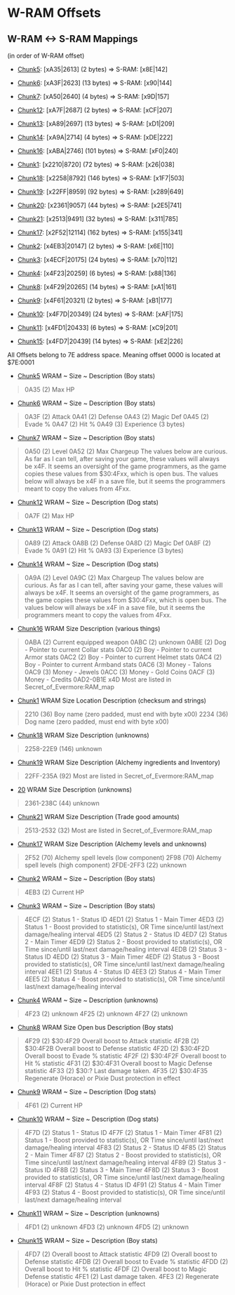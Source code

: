﻿# W-RAM Offsets

## W-RAM <-> S-RAM Mappings

(in order of W-RAM offset)

* [Chunk5](Chunks/Chunk05.md): [xA35|2613]  (2 bytes)      => S-RAM: [x8E|142]
* [Chunk6](Chunks/Chunk06.md): [xA3F|2623]  (13 bytes)     => S-RAM: [x90|144]
* [Chunk7](Chunks/Chunk07.md): [xA50|2640]  (4 bytes)      => S-RAM: [x9D|157]
* [Chunk12](Chunks/Chunk12.md): [xA7F|2687]  (2 bytes)     => S-RAM: [xCF|207]
* [Chunk13](Chunks/Chunk13.md): [xA89|2697]  (13 bytes)    => S-RAM: [xD1|209]
* [Chunk14](Chunks/Chunk14.md): [xA9A|2714]  (4 bytes)     => S-RAM: [xDE|222]
* [Chunk16](Chunks/Chunk16.md): [xABA|2746]  (101 bytes)   => S-RAM: [xF0|240]
* [Chunk1](Chunks/Chunk01.md): [x2210|8720]  (72 bytes)    => S-RAM: [x26|038]

* [Chunk18](Chunks/Chunk18.md): [x2258|8792]  (146 bytes)  => S-RAM: [x1F7|503]
* [Chunk19](Chunks/Chunk19.md): [x22FF|8959]  (92 bytes)   => S-RAM: [x289|649]
* [Chunk20](Chunks/Chunk20.md): [x2361|9057]  (44 bytes)   => S-RAM: [x2E5|741]
* [Chunk21](Chunks/Chunk21.md): [x2513|9491]  (32 bytes)   => S-RAM: [x311|785]

* [Chunk17](Chunks/Chunk17.md): [x2F52|12114]  (162 bytes) => S-RAM: [x155|341]

* [Chunk2](Chunks/Chunk02.md): [x4EB3|20147]  (2 bytes)    => S-RAM: [x6E|110]
* [Chunk3](Chunks/Chunk03.md): [x4ECF|20175]  (24 bytes)   => S-RAM: [x70|112]

* [Chunk4](Chunks/Chunk04.md): [x4F23|20259]  (6 bytes)    => S-RAM: [x88|136]
* [Chunk8](Chunks/Chunk08.md): [x4F29|20265]  (14 bytes)   => S-RAM: [xA1|161]
* [Chunk9](Chunks/Chunk09.md): [x4F61|20321]  (2 bytes)    => S-RAM: [xB1|177]
* [Chunk10](Chunks/Chunk10.md): [x4F7D|20349]  (24 bytes)  => S-RAM: [xAF|175]
* [Chunk11](Chunks/Chunk11.md): [x4FD1|20433]  (6 bytes)   => S-RAM: [xC9|201]
* [Chunk15](Chunks/Chunk15.md): [x4FD7|20439]  (14 bytes)  => S-RAM: [xE2|226]

All Offsets belong to 7E address space. Meaning offset 0000 is located at $7E:0001

* [Chunk5](Chunks/Chunk05.md)
WRAM ~	Size ~	Description (Boy stats)
> 0A35	(2)		Max HP

* [Chunk6](Chunks/Chunk06.md)
WRAM ~	Size ~	Description (Boy stats)
> 0A3F	(2)		Attack
> 0A41	(2)		Defense
> 0A43	(2)		Magic Def
> 0A45	(2)		Evade %
> 0A47	(2)		Hit %
> 0A49	(3)		Experience (3 bytes)

* [Chunk7](Chunks/Chunk07.md)
WRAM ~	Size ~	Description (Boy stats)
> 0A50	(2)		Level
> 0A52	(2)		Max Chargeup
The values below are curious. As far as I can tell, after saving your game, these values will always be x4F. It seems an oversight of the game programmers, as the game copies these values from $30:4Fxx, which is open bus. The values below will always be x4F in a save file, but it seems the programmers meant to copy the values from 4Fxx.

* [Chunk12](Chunks/Chunk12.md)
WRAM ~	Size ~	Description (Dog stats)
> 0A7F	(2)		Max HP

* [Chunk13](Chunks/Chunk13.md)
WRAM ~	Size ~	Description (Dog stats)
> 0A89	(2)		Attack
> 0A8B	(2)		Defense
> 0A8D	(2)		Magic Def
> 0A8F	(2)		Evade %
> 0A91	(2)		Hit %
> 0A93	(3)		Experience (3 bytes)

* [Chunk14](Chunks/Chunk14.md)
WRAM ~	Size ~	Description (Dog stats)
> 0A9A	(2)		Level
> 0A9C	(2)		Max Chargeup
The values below are curious. As far as I can tell, after saving your game, these values will always be x4F. It seems an oversight of the game programmers, as the game copies these values from $30:4Fxx, which is open bus. The values below will always be x4F in a save file, but it seems the programmers meant to copy the values from 4Fxx.

* [Chunk16](Chunks/Chunk16.md)
WRAM		Size	Description (various things)
> 0ABA		(2)		Current equipped weapon
> 0ABC		(2)		unknown
> 0ABE		(2)		Dog - Pointer to current Collar stats
> 0AC0		(2)		Boy - Pointer to current Armor stats
> 0AC2		(2)		Boy - Pointer to current Helmet stats
> 0AC4		(2)		Boy - Pointer to current Armband stats
> 0AC6		(3)		Money - Talons
> 0AC9		(3)		Money - Jewels
> 0ACC		(3)		Money - Gold Coins
> 0ACF		(3)		Money - Credits
> 0AD2-0B1E	x4D	Most are listed in Secret_of_Evermore:RAM_map

* [Chunk1](Chunks/Chunk01.md)
WRAM	Size	Location	Description (checksum and strings)
> 2210	(36)	Boy name (zero padded, must end with byte x00)
> 2234	(36)	Dog name (zero padded, must end with byte x00)

* [Chunk18](Chunks/Chunk18.md)
WRAM		Size	Description (unknowns)
> 2258-22E9	(146)	unknown

* [Chunk19](Chunks/Chunk19.md)
WRAM		Size	Description (Alchemy ingredients and Inventory)
> 22FF-235A	(92)	Most are listed in Secret_of_Evermore:RAM_map

* [20](Chunks/Chunk20.md)
WRAM		Size	Description (unknowns)
> 2361-238C	(44)	unknown

* [Chunk21](Chunks/Chunk21.md)
WRAM		Size	Description (Trade good amounts)
> 2513-2532	(32) 	Most are listed in Secret_of_Evermore:RAM_map

* [Chunk17](Chunks/Chunk17.md)
WRAM		Size	Description (Alchemy levels and unknowns)
> 2F52		(70)	Alchemy spell levels (low component)
> 2F98		(70)	Alchemy spell levels (high component)
> 2FDE-2FF3	(22)	unknown

* [Chunk2](Chunks/Chunk02.md)
WRAM ~	Size ~	Description (Boy stats)
> 4EB3	(2)		Current HP

* [Chunk3](Chunks/Chunk03.md)
WRAM ~	Size ~	Description (Boy stats)
> 4ECF	(2)		Status 1 - Status ID
> 4ED1	(2)		Status 1 - Main Timer
> 4ED3	(2)		Status 1 - Boost provided to statistic(s), OR Time since/until last/next damage/healing interval
> 4ED5	(2)		Status 2 - Status ID
> 4ED7	(2)		Status 2 - Main Timer
> 4ED9	(2)		Status 2 - Boost provided to statistic(s), OR Time since/until last/next damage/healing interval
> 4EDB	(2)		Status 3 - Status ID
> 4EDD	(2)		Status 3 - Main Timer
> 4EDF	(2)		Status 3 - Boost provided to statistic(s), OR Time since/until last/next damage/healing interval
> 4EE1	(2)		Status 4 - Status ID
> 4EE3	(2)		Status 4 - Main Timer
> 4EE5	(2)		Status 4 - Boost provided to statistic(s), OR Time since/until last/next damage/healing interval

* [Chunk4](Chunks/Chunk04.md)
WRAM ~	Size ~	Description (unknowns)
> 4F23	(2)		unknown
> 4F25	(2)		unknown
> 4F27	(2)		unknown

* [Chunk8](Chunks/Chunk08.md)
WRAM	Size	Open bus	Description (Boy stats)
> 4F29	(2)		$30:4F29	Overall boost to Attack statistic
> 4F2B	(2)		$30:4F2B	Overall boost to Defense statistic
> 4F2D	(2)		$30:4F2D	Overall boost to Evade % statistic
> 4F2F	(2)		$30:4F2F	Overall boost to Hit % statistic
> 4F31	(2)		$30:4F31	Overall boost to Magic Defense statistic
> 4F33	(2)		$30:?		Last damage taken.
> 4F35	(2)		$30:4F35	Regenerate (Horace) or Pixie Dust protection in effect

* [Chunk9](Chunks/Chunk09.md)
WRAM ~	Size ~	Description (Dog stats)
> 4F61	(2)		Current HP

* [Chunk10](Chunks/Chunk10.md)
WRAM ~	Size ~	Description (Dog stats)
> 4F7D	(2)		Status 1 - Status ID
> 4F7F	(2)		Status 1 - Main Timer
> 4F81	(2)		Status 1 - Boost provided to statistic(s), OR Time since/until last/next damage/healing interval
> 4F83	(2)		Status 2 - Status ID
> 4F85	(2)		Status 2 - Main Timer
> 4F87	(2)		Status 2 - Boost provided to statistic(s), OR Time since/until last/next damage/healing interval
> 4F89	(2)		Status 3 - Status ID
> 4F8B	(2)		Status 3 - Main Timer
> 4F8D	(2)		Status 3 - Boost provided to statistic(s), OR Time since/until last/next damage/healing interval
> 4F8F	(2)		Status 4 - Status ID
> 4F91	(2)		Status 4 - Main Timer
> 4F93	(2)		Status 4 - Boost provided to statistic(s), OR Time since/until last/next damage/healing interval

* [Chunk11](Chunks/Chunk11.md)
WRAM ~	Size ~	Description (unknowns)
> 4FD1	(2)		unknown
> 4FD3	(2)		unknown
> 4FD5	(2)		unknown

* [Chunk15](Chunks/Chunk15.md)
WRAM ~	Size ~	Description (Boy stats)
> 4FD7	(2)		Overall boost to Attack statistic
> 4FD9	(2)		Overall boost to Defense statistic
> 4FDB	(2)		Overall boost to Evade % statistic
> 4FDD	(2)		Overall boost to Hit % statistic
> 4FDF	(2)		Overall boost to Magic Defense statistic
> 4FE1	(2)		Last damage taken.
> 4FE3	(2)		Regenerate (Horace) or Pixie Dust protection in effect
